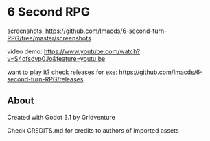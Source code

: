 # 6 Second RPG

screenshots: https://github.com/Imacds/6-second-turn-RPG/tree/master/screenshots

video demo: https://www.youtube.com/watch?v=S4ofsdvp0Jo&feature=youtu.be

want to play it? check releases for exe: https://github.com/Imacds/6-second-turn-RPG/releases

## About

Created with Godot 3.1 by Gridventure

Check CREDITS.md for credits to authors of imported assets
